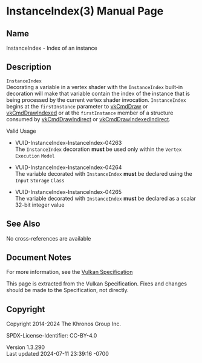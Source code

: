 # InstanceIndex(3) Manual Page

## Name

InstanceIndex - Index of an instance



## <a href="#_description" class="anchor"></a>Description

`InstanceIndex`  
Decorating a variable in a vertex shader with the `InstanceIndex`
built-in decoration will make that variable contain the index of the
instance that is being processed by the current vertex shader
invocation. `InstanceIndex` begins at the `firstInstance` parameter to
[vkCmdDraw](https://registry.khronos.org/vulkan/specs/1.3-extensions/man/html/vkCmdDraw.html) or [vkCmdDrawIndexed](https://registry.khronos.org/vulkan/specs/1.3-extensions/man/html/vkCmdDrawIndexed.html)
or at the `firstInstance` member of a structure consumed by
[vkCmdDrawIndirect](https://registry.khronos.org/vulkan/specs/1.3-extensions/man/html/vkCmdDrawIndirect.html) or
[vkCmdDrawIndexedIndirect](https://registry.khronos.org/vulkan/specs/1.3-extensions/man/html/vkCmdDrawIndexedIndirect.html).

Valid Usage

- <a href="#VUID-InstanceIndex-InstanceIndex-04263"
  id="VUID-InstanceIndex-InstanceIndex-04263"></a>
  VUID-InstanceIndex-InstanceIndex-04263  
  The `InstanceIndex` decoration **must** be used only within the
  `Vertex` `Execution` `Model`

- <a href="#VUID-InstanceIndex-InstanceIndex-04264"
  id="VUID-InstanceIndex-InstanceIndex-04264"></a>
  VUID-InstanceIndex-InstanceIndex-04264  
  The variable decorated with `InstanceIndex` **must** be declared using
  the `Input` `Storage` `Class`

- <a href="#VUID-InstanceIndex-InstanceIndex-04265"
  id="VUID-InstanceIndex-InstanceIndex-04265"></a>
  VUID-InstanceIndex-InstanceIndex-04265  
  The variable decorated with `InstanceIndex` **must** be declared as a
  scalar 32-bit integer value

## <a href="#_see_also" class="anchor"></a>See Also

No cross-references are available

## <a href="#_document_notes" class="anchor"></a>Document Notes

For more information, see the <a
href="https://registry.khronos.org/vulkan/specs/1.3-extensions/html/vkspec.html#InstanceIndex"
target="_blank" rel="noopener">Vulkan Specification</a>

This page is extracted from the Vulkan Specification. Fixes and changes
should be made to the Specification, not directly.

## <a href="#_copyright" class="anchor"></a>Copyright

Copyright 2014-2024 The Khronos Group Inc.

SPDX-License-Identifier: CC-BY-4.0

Version 1.3.290  
Last updated 2024-07-11 23:39:16 -0700
